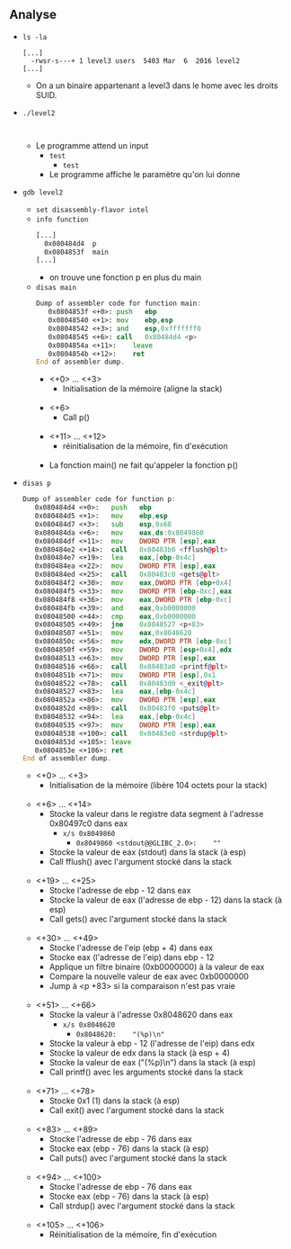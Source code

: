 ## Analyse

- `ls -la`
  ```
  [...]
    -rwsr-s---+ 1 level3 users  5403 Mar  6  2016 level2
  [...]
  ```
    - On a un binaire appartenant a level3 dans le home avec les droits SUID.

- `./level2`
  ```
    
  ```
  - Le programme attend un input
    - `test`
      - `test`
    - Le programme affiche le paramètre qu'on lui donne

- `gdb level2`
  - `set disassembly-flavor intel`
  - `info function`
    ```asm
    [...]
      0x080484d4  p
      0x0804853f  main
    [...]
    ```
    - on trouve une fonction p en plus du main
  - `disas main`
    ```asm
    Dump of assembler code for function main:
       0x0804853f <+0>:	push   ebp
       0x08048540 <+1>:	mov    ebp,esp
       0x08048542 <+3>:	and    esp,0xfffffff0
       0x08048545 <+6>:	call   0x80484d4 <p>
       0x0804854a <+11>:	leave
       0x0804854b <+12>:	ret
    End of assembler dump.
    ```
    - <+0> ... <+3>
      - Initialisation de la mémoire (aligne la stack)<br/><br/>
    - <+6>
      - Call p()<br/><br/>
    - <+11> ... <+12>
      - réinitialisation de la mémoire, fin d'exécution<br/><br/>
    - La fonction main() ne fait qu'appeler la fonction p()
- `disas p`
  ```asm
  Dump of assembler code for function p:
     0x080484d4 <+0>:	push   ebp
     0x080484d5 <+1>:	mov    ebp,esp
     0x080484d7 <+3>:	sub    esp,0x68
     0x080484da <+6>:	mov    eax,ds:0x8049860
     0x080484df <+11>:	mov    DWORD PTR [esp],eax
     0x080484e2 <+14>:	call   0x80483b0 <fflush@plt>
     0x080484e7 <+19>:	lea    eax,[ebp-0x4c]
     0x080484ea <+22>:	mov    DWORD PTR [esp],eax
     0x080484ed <+25>:	call   0x80483c0 <gets@plt>
     0x080484f2 <+30>:	mov    eax,DWORD PTR [ebp+0x4]
     0x080484f5 <+33>:	mov    DWORD PTR [ebp-0xc],eax
     0x080484f8 <+36>:	mov    eax,DWORD PTR [ebp-0xc]
     0x080484fb <+39>:	and    eax,0xb0000000
     0x08048500 <+44>:	cmp    eax,0xb0000000
     0x08048505 <+49>:	jne    0x8048527 <p+83>
     0x08048507 <+51>:	mov    eax,0x8048620
     0x0804850c <+56>:	mov    edx,DWORD PTR [ebp-0xc]
     0x0804850f <+59>:	mov    DWORD PTR [esp+0x4],edx
     0x08048513 <+63>:	mov    DWORD PTR [esp],eax
     0x08048516 <+66>:	call   0x80483a0 <printf@plt>
     0x0804851b <+71>:	mov    DWORD PTR [esp],0x1
     0x08048522 <+78>:	call   0x80483d0 <_exit@plt>
     0x08048527 <+83>:	lea    eax,[ebp-0x4c]
     0x0804852a <+86>:	mov    DWORD PTR [esp],eax
     0x0804852d <+89>:	call   0x80483f0 <puts@plt>
     0x08048532 <+94>:	lea    eax,[ebp-0x4c]
     0x08048535 <+97>:	mov    DWORD PTR [esp],eax
     0x08048538 <+100>:	call   0x80483e0 <strdup@plt>
     0x0804853d <+105>:	leave
     0x0804853e <+106>:	ret
  End of assembler dump.
  ```
  - <+0> ... <+3>
    - Initialisation de la mémoire (libère 104 octets pour la stack)<br/><br/>
  - <+6> ... <+14>
    - Stocke la valeur dans le registre data segment à l'adresse 0x80497c0 dans eax
      - `x/s 0x8049860`
        - `0x8049860 <stdout@@GLIBC_2.0>:	 ""`
    - Stocke la valeur de eax (stdout) dans la stack (à esp)
    - Call fflush() avec l'argument stocké dans la stack<br/><br/>
  - <+19> ... <+25>
    - Stocke l'adresse de ebp - 12 dans eax
    - Stocke la valeur de eax (l'adresse de ebp - 12) dans la stack (à esp)
    - Call gets() avec l'argument stocké dans la stack<br/><br/>
  - <+30> ... <+49>
    - Stocke l'adresse de l'eip (ebp + 4) dans eax
    - Stocke eax (l'adresse de l'eip) dans ebp - 12
    - Applique un filtre binaire (0xb0000000) à la valeur de eax
    - Compare la nouvelle valeur de eax avec 0xb0000000
    - Jump à <p +83> si la comparaison n'est pas vraie<br/><br/>
  - <+51> ... <+66>
    - Stocke la valeur à l'adresse 0x8048620 dans eax
      - `x/s 0x8048620`
        - `0x8048620:	 "(%p)\n"`
    - Stocke la valeur à ebp - 12 (l'adresse de l'eip) dans edx
    - Stocke la valeur de edx dans la stack (à esp + 4)
    - Stocke la valeur de eax ("(%p)\n") dans la stack (à esp)
    - Call printf() avec les arguments stocké dans la stack<br/><br/>
  - <+71> ... <+78>
    - Stocke 0x1 (1) dans la stack (à esp)
    - Call exit() avec l'argument stocké dans la stack<br/><br/>
  - <+83> ... <+89>
    - Stocke l'adresse de ebp - 76 dans eax
    - Stocke eax (ebp - 76) dans la stack (à esp)
    - Call puts() avec l'argument stocké dans la stack<br/><br/>
  - <+94> ... <+100>
    - Stocke l'adresse de ebp - 76 dans eax
    - Stocke eax (ebp - 76) dans la stack (à esp)
    - Call strdup() avec l'argument stocké dans la stack<br/><br/>
  - <+105> ... <+106>
    - Réinitialisation de la mémoire, fin d'exécution<br/><br/>
